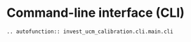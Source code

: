 # Command-line interface (CLI)

```{eval-rst}
.. autofunction:: invest_ucm_calibration.cli.main.cli
```
